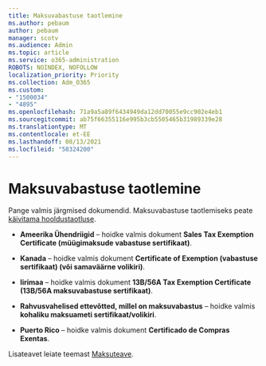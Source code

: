 ```yaml
---
title: Maksuvabastuse taotlemine
ms.author: pebaum
author: pebaum
manager: scotv
ms.audience: Admin
ms.topic: article
ms.service: o365-administration
ROBOTS: NOINDEX, NOFOLLOW
localization_priority: Priority
ms.collection: Adm_O365
ms.custom:
- "1500034"
- "4895"
ms.openlocfilehash: 71a9a5a89f6434949da12dd70055e9cc902e4eb1
ms.sourcegitcommit: ab75f66355116e995b3cb5505465b31989339e28
ms.translationtype: MT
ms.contentlocale: et-EE
ms.lasthandoff: 08/13/2021
ms.locfileid: "58324200"
---
```

# <a name="apply-for-tax-exempt-status"></a>Maksuvabastuse taotlemine

Pange valmis järgmised dokumendid. Maksuvabastuse taotlemiseks peate [käivitama hooldustaotluse](https://go.microsoft.com/fwlink/p/?linkid=518322).

- **Ameerika Ühendriigid** – hoidke valmis dokument **Sales Tax Exemption Certificate (müügimaksude vabastuse sertifikaat)**.

- **Kanada** – hoidke valmis dokument **Certificate of Exemption (vabastuse sertifikaat) (või samaväärne volikiri)**.

- **Iirimaa** – hoidke valmis dokument **13B/56A Tax Exemption Certificate (13B/56A maksuvabastuse sertifikaat)**.

- **Rahvusvahelised ettevõtted, millel on maksuvabastus** – hoidke valmis **kohaliku maksuameti sertifikaat/volikiri**.

- **Puerto Rico** – hoidke valmis dokument **Certificado de Compras Exentas**.

Lisateavet leiate teemast [Maksuteave](https://docs.microsoft.com/microsoft-365/commerce/billing-and-payments/tax-information).
